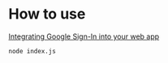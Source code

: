 # How to use

[Integrating Google Sign-In into your web app](https://developers.google.com/identity/sign-in/web/sign-in)

```sh
node index.js
```
